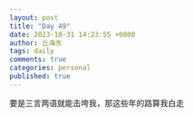 ```yaml
---
layout: post
title: "Day 49"
date: 2023-10-31 14:23:55 +0800
author: 丘海东 
tags: daily
comments: true
categories: personal
published: true
---
```

要是三言两语就能击垮我，那这些年的路算我白走

